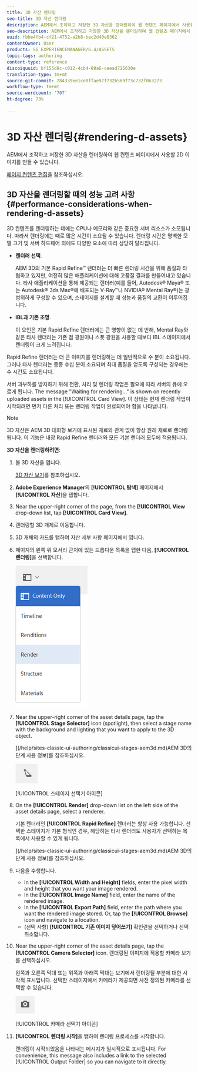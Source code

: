 ```yaml
---
title: 3D 자산 렌더링
seo-title: 3D 자산 렌더링
description: AEM에서 조작하고 저장한 3D 자산을 렌더링하여 웹 컨텐츠 페이지에서 사용할 2D 이미지를 만들 수 있습니다.
seo-description: AEM에서 조작하고 저장한 3D 자산을 렌더링하여 웹 컨텐츠 페이지에서 사용할 2D 이미지를 만들 수 있습니다.
uuid: fbbe4fb4-cf21-4752-a2b8-bec2d40e8362
contentOwner: User
products: SG_EXPERIENCEMANAGER/6.4/ASSETS
topic-tags: authoring
content-type: reference
discoiquuid: bf155d8c-c012-4cb4-89a6-ceead715630e
translation-type: tm+mt
source-git-commit: 284339ee1ce0ffae97f732b569f73c732f063273
workflow-type: tm+mt
source-wordcount: '707'
ht-degree: 73%

---
```



# 3D 자산 렌더링{#rendering-d-assets}

AEM에서 조작하고 저장한 3D 자산을 렌더링하여 웹 컨텐츠 페이지에서 사용할 2D 이미지를 만들 수 있습니다.

[페이지 컨텐츠 편집](/help/sites-authoring/qg-page-authoring.md#editing-your-page-content)을 참조하십시오.

## 3D 자산을 렌더링할 때의 성능 고려 사항 {#performance-considerations-when-rendering-d-assets}

3D 컨텐츠를 렌더링하는 데에는 CPU나 메모리와 같은 중요한 서버 리소스가 소모됩니다. 따라서 렌더링에는 때로 많은 시간이 소요될 수 있습니다. 렌더링 시간은 명백한 모델 크기 및 서버 하드웨어 외에도 다양한 요소에 따라 상당히 달라집니다.

* **렌더러 선택**.

    AEM 3D의 기본 Rapid Refine™ 렌더러는 더 빠른 렌더링 시간을 위해 품질과 타협하고 있지만, 여전히 많은 애플리케이션에 대해 고품질 결과를 만들어내고 있습니다. 타사 애플리케이션을 통해 제공되는 렌더러(예를 들어, Autodesk® Maya® 또는 Autodesk® 3ds Max®에 배포되는 V-Ray™나 NVIDIA® Mental Ray®)는 광범위하게 구성할 수 있으며, 스테이지를 설계할 때 성능과 품질의 교환이 이루어집니다.

* **IBL과 기존 조명**.

   이 요인은 기본 Rapid Refine 렌더러에는 큰 영향이 없는 데 반해, Mental Ray와 같은 타사 렌더러는 기존 점 광원이나 스폿 광원을 사용할 때보다 IBL 스테이지에서 렌더링이 크게 느려집니다.

Rapid Refine 렌더러는 더 큰 이미지를 렌더링하는 데 일반적으로 수 분이 소요됩니다. 그러나 타사 렌더러는 종종 수십 분이 소요되며 최대 품질을 얻도록 구성되는 경우에는 수 시간도 소요됩니다.

서버 과부하를 방지하기 위해 전환, 처리 및 렌더링 작업은 필요에 따라 서버의 큐에 오르게 됩니다. The message &quot;Waiting for rendering...&quot; is shown on recently uploaded assets in the [!UICONTROL Card View]. 이 상태는 현재 렌더링 작업이 시작되려면 먼저 다른 처리 또는 렌더링 작업이 완료되어야 함을 나타냅니다.

>[!NOTE]
>
>3D 자산은 AEM 3D 대화형 보기에 표시된 재료와 관계 없이 항상 원래 재료로 렌더링됩니다. 이 기능은 내장 Rapid Refine 렌더러와 모든 기본 렌더러 모두에 적용됩니다.

**3D 자산을 렌더링하려면**:

1. 볼 3D 자산을 엽니다.

   [3D 자산 보기](/help/sites-classic-ui-authoring/classicui-view-3d-assets.md)를 참조하십시오.

1. **Adobe Experience Manager**&#x200B;의 **[!UICONTROL 탐색]** 페이지에서 **[!UICONTROL 자산**]을 탭합니다.
1. Near the upper-right corner of the page, from the **[!UICONTROL View** drop-down list, tap **[!UICONTROL Card View]**.
1. 렌더링할 3D 개체로 이동합니다.

1. 3D 개체의 카드를 탭하여 자산 세부 사항 페이지에서 엽니다.
1. 페이지의 왼쪽 위 모서리 근처에 있는 드롭다운 목록을 탭한 다음, **[!UICONTROL 렌더링]**&#x200B;을 선택합니다.

   ![chlimage_1-13](assets/chlimage_1-13.png)

1. Near the upper-right corner of the asset details page, tap the **[!UICONTROL Stage Selector]** icon (spotlight), then select a stage name with the background and lighting that you want to apply to the 3D object.

   ](/help/sites-classic-ui-authoring/classicui-stages-aem3d.md)AEM 3D의 단계 사용 정보[를 참조하십시오.

   ![chlimage_1-14](assets/chlimage_1-14.png)

   [!UICONTROL 스테이지 선택기 아이콘]

1. On the **[!UICONTROL Render]** drop-down list on the left side of the asset details page, select a renderer.

   기본 렌더러인 **[!UICONTROL Rapid Refine]** 렌더러는 항상 사용 가능합니다. 선택한 스테이지가 기본 형식인 경우, 해당하는 타사 렌더러도 사용자가 선택하는 목록에서 사용할 수 있게 됩니다.

   ](/help/sites-classic-ui-authoring/classicui-stages-aem3d.md)AEM 3D의 단계 사용 정보[를 참조하십시오.

1. 다음을 수행합니다.

   * In the **[!UICONTROL Width and Height]** fields, enter the pixel width and height that you want your image rendered.
   * In the **[!UICONTROL Image Name]** field, enter the name of the rendered image.
   * In the **[!UICONTROL Export Path]** field, enter the path where you want the rendered image stored. Or, tap the **[!UICONTROL Browse]** icon and navigate to a location.
   * (선택 사항) **[!UICONTROL 기존 이미지 덮어쓰기]** 확인란을 선택하거나 선택 취소합니다.

1. Near the upper-right corner of the asset details page, tap the **[!UICONTROL Camera Selector]** icon. 렌더링된 이미지에 적용할 카메라 보기를 선택하십시오.

   왼쪽과 오른쪽 막대 또는 위쪽과 아래쪽 막대는 보기에서 렌더링될 부분에 대한 시각적 표시입니다. 선택한 스테이지에서 카메라가 제공되면 사전 정의된 카메라를 선택할 수 있습니다.

   ![chlimage_1-15](assets/chlimage_1-15.png)

   [!UICONTROL 카메라 선택기 아이콘]

1. **[!UICONTROL 렌더링 시작]**&#x200B;을 탭하여 렌더링 프로세스를 시작합니다.

   렌더링이 시작되었음을 나타내는 메시지가 일시적으로 표시됩니다. For convenience, this message also includes a link to the selected [!UICONTROL Output Folder] so you can navigate to it directly.

